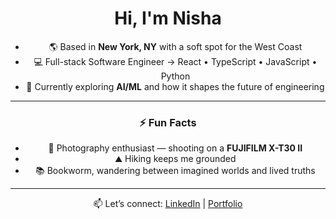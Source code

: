 <div align="center">

# Hi, I'm Nisha  

- 🌎 Based in **New York, NY** with a soft spot for the West Coast  
- 💻 Full-stack Software Engineer → React • TypeScript • JavaScript • Python    
- 🤖 Currently exploring **AI/ML** and how it shapes the future of engineering    

---

### ⚡ Fun Facts
- 📸 Photography enthusiast — shooting on a **FUJIFILM X-T30 II**  
- ⛰ Hiking keeps me grounded  
- 📚 Bookworm, wandering between imagined worlds and lived truths

---

📫 Let’s connect: [LinkedIn](https://linkedin.com/nisha-ahamed) | [Portfolio](https://nisha-ahamed.com)  

